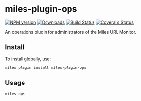 # miles-plugin-ops

[![NPM version][npm-image]][npm-url] [![Downloads][downloads-image]][npm-url] [![Build Status][travis-image]][travis-url] [![Coveralls Status][coveralls-image]][coveralls-url]

An operations plugin for administrators of the Miles URL Monitor.

## Install

To install globally, use:

```bash
miles plugin install miles-plugin-ops
```

## Usage

```bash
miles ops
```

[downloads-image]: http://img.shields.io/npm/dm/miles-plugin-ops.svg
[npm-url]: https://www.npmjs.com/package/miles-plugin-ops
[npm-image]: http://img.shields.io/npm/v/miles-plugin-ops.svg
[travis-url]: https://travis-ci.com/github/libreworks/miles-plugin-ops
[travis-image]: https://travis-ci.com/libreworks/miles-plugin-ops.svg?branch=main
[coveralls-url]: https://coveralls.io/r/libreworks/miles-plugin-ops
[coveralls-image]: http://img.shields.io/coveralls/libreworks/miles-plugin-ops/main.svg

